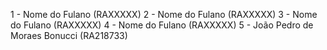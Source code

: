 1 - Nome do Fulano  (RAXXXXX)
2 - Nome do Fulano  (RAXXXXX)
3 - Nome do Fulano  (RAXXXXX)
4 - Nome do Fulano  (RAXXXXX)
5 - João Pedro de Moraes Bonucci  (RA218733)
